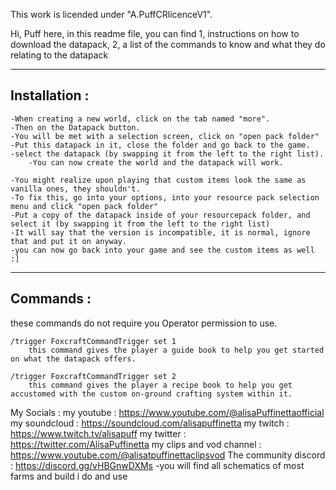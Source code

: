 This work is licended under "A.PuffCRlicenceV1".

Hi, Puff here, in this readme file, you can find 1, instructions on how to download the datapack, 2, a list of the commands to know and what they do relating to the datapack

--------------
Installation :
--------------

    -When creating a new world, click on the tab named "more".
    -Then on the Datapack button.
    -You will be met with a selection screen, click on "open pack folder"
    -Put this datapack in it, close the folder and go back to the game.
    -select the datapack (by swapping it from the left to the right list).
        -You can now create the world and the datapack will work.

    -You might realize upon playing that custom items look the same as vanilla ones, they shouldn't.
    -To fix this, go into your options, into your resource pack selection menu and click "open pack folder"
    -Put a copy of the datapack inside of your resourcepack folder, and select it (by swapping it from the left to the right list)
    -It will say that the version is incompatible, it is normal, ignore that and put it on anyway.
    -you can now go back into your game and see the custom items as well :]

----------
Commands :
----------
these commands do not require you Operator permission to use.

    /trigger FoxcraftCommandTrigger set 1
        this command gives the player a guide book to help you get started on what the datapack offers.

    /trigger FoxcraftCommandTrigger set 2
        this command gives the player a recipe book to help you get accustomed with the custom on-ground crafting system within it.




My Socials :
my youtube : https://www.youtube.com/@alisaPuffinettaofficial
my soundcloud : https://soundcloud.com/alisapuffinetta
my twitch : https://www.twitch.tv/alisapuff
my twitter : https://twitter.com/AlisaPuffinetta
my clips and vod channel : https://www.youtube.com/@alisatpuffinettaclipsvod
The community discord : https://discord.gg/vHBGnwDXMs
    -you will find all schematics of most farms and build i do and use
